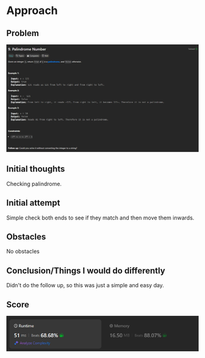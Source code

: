 # Approach

## Problem

![Problem 009](problem_image.png)

## Initial thoughts

Checking palindrome. 

## Initial attempt

Simple check both ends to see if they match and then move them inwards.

## Obstacles

No obstacles

## Conclusion/Things I would do differently

Didn't do the follow up, so this was just a simple and easy day.

## Score

![LeetCode Score](score_image.png)